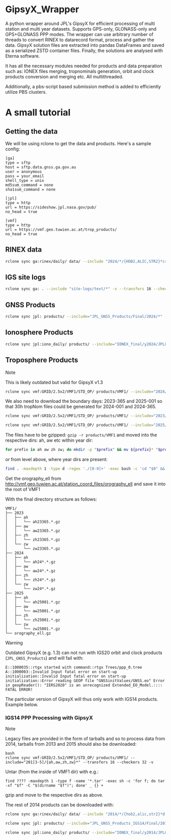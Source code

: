 # GipsyX_Wrapper
A python wrapper around JPL's GipsyX for efficient processing of multi station and multi year datasets. Supports GPS-only, GLONASS-only and GPS+GLONASS PPP modes. The wrapper can use arbitrary number of threads to convert RINEX to datarecord format, process and gather the data. GipsyX solution files are extracted into pandas DataFrames and saved as a serialized ZSTD container files. Finally, the solutions are analysed with Eterna software.

It has all the necessary modules needed for products and data preparation such as: IONEX files merging, tropnominals generation, orbit and clock products conversion and merging etc. All multithreaded.

Additionally, a pbs-script based submission method is added to efficiently utilize PBS clusters.

# A small tutorial

## Getting the data

We will be using rclone to get the data and products. Here's a sample config:
```
[ga]
type = sftp
host = sftp.data.gnss.ga.gov.au
user = anonymous
pass = your_email
shell_type = unix
md5sum_command = none
sha1sum_command = none

[jpl]
type = http
url = https://sideshow.jpl.nasa.gov/pub/
no_head = true

[vmf]
type = http
url = https://vmf.geo.tuwien.ac.at/trop_products/
no_head = true
```

## RINEX data
```bash
rclone sync ga:rinex/daily/ data/ --include "2024/*/{HOB2,ALIC,STR2}*crx.gz" -v --transfers 16 --checkers 32 --checksum
```


## IGS site logs
```bash
rclone sync ga: . --include "site-logs/text/*" -v --transfers 16 --checkers 32 --checksum
```

## GNSS Products
```bash
rclone sync jpl: products/ --include="JPL_GNSS_Products/Final/2024/*" -v --transfers 16 --checkers 32 --checksum
```

## Ionosphere Products
```bash
rclone sync jpl:iono_daily/ products/ --include="IONEX_final/y2024/JPLG*gz" -v --transfers 16 --checkers 32 --checksum
```

## Troposphere Products

>[!NOTE]
This is likely outdated but valid for GipsyX v1.3

```bash
rclone sync vmf:GRID/2.5x2/VMF1/STD_OP/ products/VMF1/ --include="2024/{ah,aw,zh,zw}*" --transfers 16 --checkers 32 -v
```
We also need to download the boundary days: 2023-365 and 2025-001 so that 30h tropNom files could be generated for 2024-001 and 2024-365.

```bash
rclone sync vmf:GRID/2.5x2/VMF1/STD_OP/ products/VMF1/ --include="2023/{ah,aw,zh,zw}23365*" --transfers 16 --checkers 32 -v
```

```bash
rclone sync vmf:GRID/2.5x2/VMF1/STD_OP/ products/VMF1/ --include="2025/{ah,aw,zh,zw}25001*" --transfers 16 --checkers 32 -v
```

The files have to be gzipped: `gzip -r products/VMF1` and moved into the respective dirs: ah, aw etc within year dir:

```bash
for prefix in ah aw zh zw; do mkdir -p "$prefix" && mv ${prefix}* "$prefix/"; done
```

or from level above, where year dirs are present:

```bash
find . -maxdepth 1 -type d -regex './[0-9]+' -exec bash -c 'cd "$0" && for p in ah aw zh zw; do mkdir -p "$p" && mv "${p}"* "$p/"; done' {} \;
```

Get the orography_ell from http://vmf.geo.tuwien.ac.at/station_coord_files/orography_ell and save it into the root of VMF1

With the final directory structure as follows:
```
VMF1/
├── 2023
│   ├── ah
│   │   └── ah23365.*.gz
│   ├── aw
│   │   └── aw23365.*.gz
│   ├── zh
│   │   └── zh23365.*.gz
│   └── zw
│       └── zw23365.*.gz
├── 2024
│   ├── ah
│   │   └── ah24*.*.gz
│   ├── aw
│   │   └── aw24*.*.gz
│   ├── zh
│   │   └── zh24*.*.gz
│   └── zw
│       └── zw24*.*.gz
├── 2025
│   ├── ah
│   │   └── ah25001.*.gz
│   ├── aw
│   │   └── aw25001.*.gz
│   ├── zh
│   │   └── zh25001.*.gz
│   └── zw
│       └── zw25001.*.gz
└── orography_ell.gz
```

>[!WARNING]
Outdated GipsyX (e.g. 1.3) can not run with IGS20 orbit and clock products (`JPL_GNSS_Products`) and will fail with:
```
E::1000035::rtgx started with command::rtgx Trees/ppp_0.tree
A::1000003::Invalid Input fatal error on start-up initialization::Invalid Input fatal error on start-up initialization::Error reading GEOP file "GNSSinitValues/GNSS.eo" Error in geopReader(): "IERS2020" is an unrecognized Extended_EO_Model.:::: FATAL ERROR!
```
The particular version of GipsyX will thus only work with IGS14 products. Example below.


### IGS14 PPP Processing with GipsyX
>[!NOTE]
Legacy files are provided in the form of tarballs and so to process data from 2014, tarballs from 2013 and 2015 should also be downloaded:

```
bash
rclone sync vmf:GRID/2.5x2/VMF1/STD_OP/ products/VMF1/ --include="201[3-5]/{ah,aw,zh,zw}*" --transfers 16 --checkers 32 -v
```

Untar (from the inside of VMF1 dir) with e.g.: 
```
find ???? -maxdepth 1 -type f -name '*.tar' -exec sh -c 'for f; do tar -xf "$f" -C "$(dirname "$f")"; done' _ {} +
```
gzip and move to the respective dirs as above.

The rest of 2014 products can be downloaded with:
```bash
rclone sync ga:rinex/daily/ data/ --include "2014/*/{hob2,alic,str2}*d.gz" -v --transfers 16 --checkers 32 --checksum
```

```bash
rclone sync jpl: products/ --include="JPL_GNSS_Products_IGS14/Final/2014/*" -v --transfers 16 --checkers 32 --checksum
```


```bash
rclone sync jpl:iono_daily/ products/ --include="IONEX_final/y2014/JPLG*gz" -v --transfers 16 --checkers 32 --checksum
```


